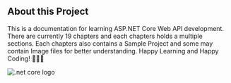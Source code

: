 ## About this Project

This is a documentation for learning ASP.NET Core Web API development. There are currently 19 chapters and each chapters holds a multiple sections. Each chapters also contains a Sample Project and some may contain Image files for better understanding. 
Happy Learning and Happy Coding! 🤩🧠🚀




![.net core logo](https://reactor.fr/wp-content/uploads/2020/01/1200px-.NET_Core_Logo.svg_.png)
